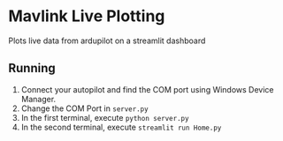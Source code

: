 # Mavlink Live Plotting
Plots live data from ardupilot on a streamlit dashboard


## Running
1. Connect your autopilot and find the COM port using Windows Device Manager.
2. Change the COM Port in `server.py`
3. In the first terminal, execute `python server.py`
4. In the second terminal, execute `streamlit run Home.py`

